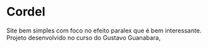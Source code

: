 # Cordel
 Site bem simples com foco no efeito paralex que é bem interessante. Projeto desenvolvido no curso do Gustavo Guanabara, 
